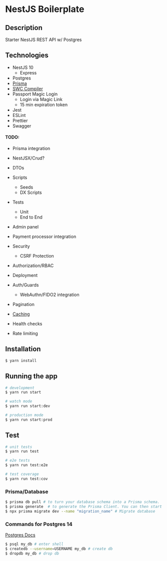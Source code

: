 # NestJS Boilerplate

## Description

Starter NestJS REST API w/ Postgres

## Technologies

- NestJS 10
  - Express
- Postgres
- [Prisma](https://www.prisma.io/docs/getting-started)
- [SWC Compiler](https://github.com/swc-project/swc)
- Passport Magic Login
  - Login via Magic Link
  - 15 min expiration token
- Jest
- ESLint
- Prettier
- Swagger

#### TODO:

- Prisma integration
- NestJSX/Crud?
- DTOs
- Scripts
  - Seeds
  - DX Scripts
- Tests
  - Unit
  - End to End
- Admin panel
- Payment processor integration
- Security
  - CSRF Protection
- Authorization/RBAC
- Deployment

- Auth/Guards
  - WebAuthn/FIDO2 integration
- Pagination
- [Caching](https://docs.nestjs.com/techniques/caching)
- Health checks
- Rate limiting

## Installation

```bash
$ yarn install
```

## Running the app

```bash
# development
$ yarn run start

# watch mode
$ yarn run start:dev

# production mode
$ yarn run start:prod
```

## Test

```bash
# unit tests
$ yarn run test

# e2e tests
$ yarn run test:e2e

# test coverage
$ yarn run test:cov
```

### Prisma/Database

```bash
$ prisma db pull # to turn your database schema into a Prisma schema.
$ prisma generate  # to generate the Prisma Client. You can then start querying your database.
$ npx prisma migrate dev --name "migration_name" # Migrate database
```

### Commands for Postgres 14

[Postgres Docs](https://www.postgresql.org/docs/14/)

```bash
$ psql my_db # enter shell
$ createdb --username=USERNAME my_db # create db
$ dropdb my_db # drop db
```
